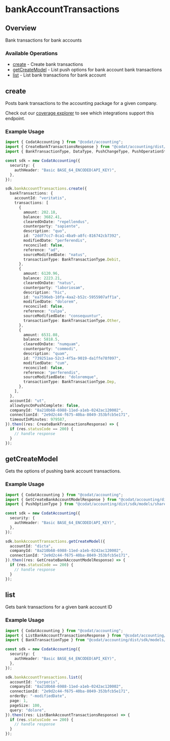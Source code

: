 # bankAccountTransactions

## Overview

Bank transactions for bank accounts

### Available Operations

* [create](#create) - Create bank transactions
* [getCreateModel](#getcreatemodel) - List push options for bank account bank transactions
* [list](#list) - List bank transactions for bank account

## create

Posts bank transactions to the accounting package for a given company.

Check out our [coverage explorer](https://knowledge.codat.io/supported-features/accounting?view=tab-by-data-type&dataType=bankTransactions) to see which integrations support this endpoint.

### Example Usage

```typescript
import { CodatAccounting } from "@codat/accounting";
import { CreateBankTransactionsResponse } from "@codat/accounting/dist/sdk/models/operations";
import { BankTransactionType, DataType, PushChangeType, PushOperationStatus } from "@codat/accounting/dist/sdk/models/shared";

const sdk = new CodatAccounting({
  security: {
    authHeader: "Basic BASE_64_ENCODED(API_KEY)",
  },
});

sdk.bankAccountTransactions.create({
  bankTransactions: {
    accountId: "veritatis",
    transactions: [
      {
        amount: 202.18,
        balance: 3682.41,
        clearedOnDate: "repellendus",
        counterparty: "sapiente",
        description: "quo",
        id: "2ddf7cc7-8ca1-4ba9-a8fc-816742cb7392",
        modifiedDate: "perferendis",
        reconciled: false,
        reference: "ad",
        sourceModifiedDate: "natus",
        transactionType: BankTransactionType.Debit,
      },
      {
        amount: 6120.96,
        balance: 2223.21,
        clearedOnDate: "natus",
        counterparty: "laboriosam",
        description: "hic",
        id: "ea7596eb-10fa-4aa2-b52c-5955907aff1a",
        modifiedDate: "dolorem",
        reconciled: false,
        reference: "culpa",
        sourceModifiedDate: "consequuntur",
        transactionType: BankTransactionType.Other,
      },
      {
        amount: 6531.08,
        balance: 5818.5,
        clearedOnDate: "numquam",
        counterparty: "commodi",
        description: "quam",
        id: "739251aa-52c3-4f5a-9019-da1ffe78f097",
        modifiedDate: "cum",
        reconciled: false,
        reference: "perferendis",
        sourceModifiedDate: "doloremque",
        transactionType: BankTransactionType.Dep,
      },
    ],
  },
  accountId: "ut",
  allowSyncOnPushComplete: false,
  companyId: "8a210b68-6988-11ed-a1eb-0242ac120002",
  connectionId: "2e9d2c44-f675-40ba-8049-353bfcb5e171",
  timeoutInMinutes: 979587,
}).then((res: CreateBankTransactionsResponse) => {
  if (res.statusCode == 200) {
    // handle response
  }
});
```

## getCreateModel

Gets the options of pushing bank account transactions.

### Example Usage

```typescript
import { CodatAccounting } from "@codat/accounting";
import { GetCreateBankAccountModelResponse } from "@codat/accounting/dist/sdk/models/operations";
import { PushOptionType } from "@codat/accounting/dist/sdk/models/shared";

const sdk = new CodatAccounting({
  security: {
    authHeader: "Basic BASE_64_ENCODED(API_KEY)",
  },
});

sdk.bankAccountTransactions.getCreateModel({
  accountId: "dicta",
  companyId: "8a210b68-6988-11ed-a1eb-0242ac120002",
  connectionId: "2e9d2c44-f675-40ba-8049-353bfcb5e171",
}).then((res: GetCreateBankAccountModelResponse) => {
  if (res.statusCode == 200) {
    // handle response
  }
});
```

## list

Gets bank transactions for a given bank account ID

### Example Usage

```typescript
import { CodatAccounting } from "@codat/accounting";
import { ListBankAccountTransactionsResponse } from "@codat/accounting/dist/sdk/models/operations";
import { BankTransactionType } from "@codat/accounting/dist/sdk/models/shared";

const sdk = new CodatAccounting({
  security: {
    authHeader: "Basic BASE_64_ENCODED(API_KEY)",
  },
});

sdk.bankAccountTransactions.list({
  accountId: "corporis",
  companyId: "8a210b68-6988-11ed-a1eb-0242ac120002",
  connectionId: "2e9d2c44-f675-40ba-8049-353bfcb5e171",
  orderBy: "-modifiedDate",
  page: 1,
  pageSize: 100,
  query: "dolore",
}).then((res: ListBankAccountTransactionsResponse) => {
  if (res.statusCode == 200) {
    // handle response
  }
});
```
